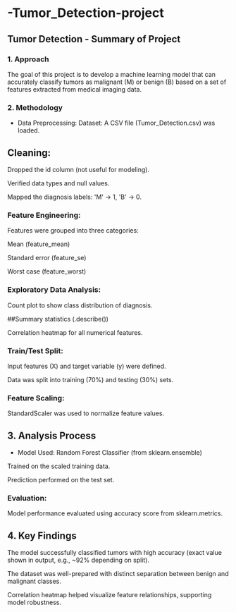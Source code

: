 # -Tumor_Detection-project

## Tumor Detection - Summary of Project
### 1. Approach
The goal of this project is to develop a machine learning model that can accurately classify tumors as malignant (M) or benign (B) based on a set of features extracted from medical imaging data.

### 2. Methodology
- Data Preprocessing:
Dataset: A CSV file (Tumor_Detection.csv) was loaded.

## Cleaning:

Dropped the id column (not useful for modeling).

Verified data types and null values.

Mapped the diagnosis labels: 'M' → 1, 'B' → 0.

### Feature Engineering:
Features were grouped into three categories:

Mean (feature_mean)

Standard error (feature_se)

Worst case (feature_worst)

### Exploratory Data Analysis:
Count plot to show class distribution of diagnosis.

##Summary statistics (.describe())

Correlation heatmap for all numerical features.

### Train/Test Split:
Input features (X) and target variable (y) were defined.

Data was split into training (70%) and testing (30%) sets.

### Feature Scaling:
StandardScaler was used to normalize feature values.

## 3. Analysis Process
- Model Used:
Random Forest Classifier (from sklearn.ensemble)

Trained on the scaled training data.

Prediction performed on the test set.

### Evaluation:
Model performance evaluated using accuracy score from sklearn.metrics.

## 4. Key Findings
The model successfully classified tumors with high accuracy (exact value shown in output, e.g., ~92% depending on split).

The dataset was well-prepared with distinct separation between benign and malignant classes.

Correlation heatmap helped visualize feature relationships, supporting model robustness.
